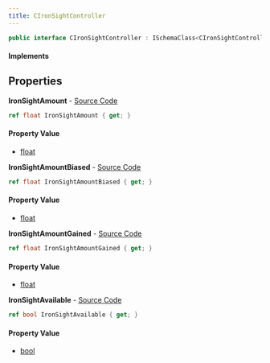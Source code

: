 ```yaml
---
title: CIronSightController
---
```


```csharp
public interface CIronSightController : ISchemaClass<CIronSightController>, ISchemaField, ISchemaClass, INativeHandle
```

#### Implements

## Properties

**IronSightAmount** - [Source Code](https://github.com/swiftly-solution/swiftlys2/blob/master/managed/src/SwiftlyS2.Generated/Schemas/Interfaces/CIronSightController.cs#L18)

```csharp
ref float IronSightAmount { get; }
```

#### Property Value

- [float](https://learn.microsoft.com/dotnet/api/system.single)

**IronSightAmountBiased** - [Source Code](https://github.com/swiftly-solution/swiftlys2/blob/master/managed/src/SwiftlyS2.Generated/Schemas/Interfaces/CIronSightController.cs#L22)

```csharp
ref float IronSightAmountBiased { get; }
```

#### Property Value

- [float](https://learn.microsoft.com/dotnet/api/system.single)

**IronSightAmountGained** - [Source Code](https://github.com/swiftly-solution/swiftlys2/blob/master/managed/src/SwiftlyS2.Generated/Schemas/Interfaces/CIronSightController.cs#L20)

```csharp
ref float IronSightAmountGained { get; }
```

#### Property Value

- [float](https://learn.microsoft.com/dotnet/api/system.single)

**IronSightAvailable** - [Source Code](https://github.com/swiftly-solution/swiftlys2/blob/master/managed/src/SwiftlyS2.Generated/Schemas/Interfaces/CIronSightController.cs#L16)

```csharp
ref bool IronSightAvailable { get; }
```

#### Property Value

- [bool](https://learn.microsoft.com/dotnet/api/system.boolean)

